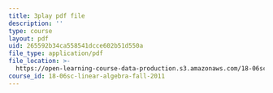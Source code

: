 ```yaml
---
title: 3play pdf file
description: ''
type: course
layout: pdf
uid: 265592b34ca558541dcce602b51d550a
file_type: application/pdf
file_location: >-
  https://open-learning-course-data-production.s3.amazonaws.com/18-06sc-linear-algebra-fall-2011/265592b34ca558541dcce602b51d550a_yjBerM5jWsc.pdf
course_id: 18-06sc-linear-algebra-fall-2011
---
```


